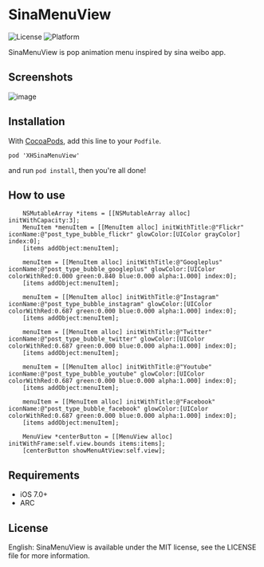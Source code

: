 SinaMenuView
====================

![License](https://img.shields.io/cocoapods/l/TWPhotoPicker.svg)
![Platform](https://img.shields.io/cocoapods/p/TWPhotoPicker.svg)

SinaMenuView is pop animation menu inspired by sina weibo app.

## Screenshots
![image](https://github.com/xhzengAIB/LearnEnglish/raw/master/Screenshots/XHSinaMenuViewExample.gif)

## Installation

With [CocoaPods](http://cocoapods.org/), add this line to your `Podfile`.

```
pod 'XHSinaMenuView'
```

and run `pod install`, then you're all done!

## How to use

```objc
    NSMutableArray *items = [[NSMutableArray alloc] initWithCapacity:3];
    MenuItem *menuItem = [[MenuItem alloc] initWithTitle:@"Flickr" iconName:@"post_type_bubble_flickr" glowColor:[UIColor grayColor] index:0];
    [items addObject:menuItem];
    
    menuItem = [[MenuItem alloc] initWithTitle:@"Googleplus" iconName:@"post_type_bubble_googleplus" glowColor:[UIColor colorWithRed:0.000 green:0.840 blue:0.000 alpha:1.000] index:0];
    [items addObject:menuItem];
    
    menuItem = [[MenuItem alloc] initWithTitle:@"Instagram" iconName:@"post_type_bubble_instagram" glowColor:[UIColor colorWithRed:0.687 green:0.000 blue:0.000 alpha:1.000] index:0];
    [items addObject:menuItem];
    
    menuItem = [[MenuItem alloc] initWithTitle:@"Twitter" iconName:@"post_type_bubble_twitter" glowColor:[UIColor colorWithRed:0.687 green:0.000 blue:0.000 alpha:1.000] index:0];
    [items addObject:menuItem];
    
    menuItem = [[MenuItem alloc] initWithTitle:@"Youtube" iconName:@"post_type_bubble_youtube" glowColor:[UIColor colorWithRed:0.687 green:0.000 blue:0.000 alpha:1.000] index:0];
    [items addObject:menuItem];
    
    menuItem = [[MenuItem alloc] initWithTitle:@"Facebook" iconName:@"post_type_bubble_facebook" glowColor:[UIColor colorWithRed:0.687 green:0.000 blue:0.000 alpha:1.000] index:0];
    [items addObject:menuItem];
    
    MenuView *centerButton = [[MenuView alloc] initWithFrame:self.view.bounds items:items];
    [centerButton showMenuAtView:self.view];

```

## Requirements

* iOS 7.0+ 
* ARC

## License

English: SinaMenuView is available under the MIT license, see the LICENSE file for more information.     
